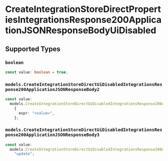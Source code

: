 # CreateIntegrationStoreDirectPropertiesIntegrationsResponse200ApplicationJSONResponseBodyUiDisabled


## Supported Types

### `boolean`

```typescript
const value: boolean = true;
```

### `models.CreateIntegrationStoreDirectUiDisabledIntegrationsResponse200ApplicationJSONResponseBody2`

```typescript
const value:
  models.CreateIntegrationStoreDirectUiDisabledIntegrationsResponse200ApplicationJSONResponseBody2 =
    {
      expr: "<value>",
    };
```

### `models.CreateIntegrationStoreDirectUiDisabledIntegrationsResponse200ApplicationJSONResponseBody3`

```typescript
const value:
  models.CreateIntegrationStoreDirectUiDisabledIntegrationsResponse200ApplicationJSONResponseBody3 =
    "update";
```

